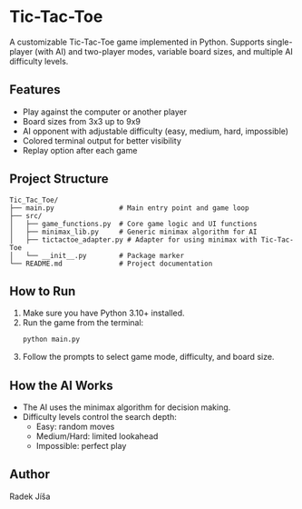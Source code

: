 # Tic-Tac-Toe

A customizable Tic-Tac-Toe game implemented in Python.
Supports single-player (with AI) and two-player modes, variable board sizes,
and multiple AI difficulty levels.

## Features
- Play against the computer or another player
- Board sizes from 3x3 up to 9x9
- AI opponent with adjustable difficulty (easy, medium, hard, impossible)
- Colored terminal output for better visibility
- Replay option after each game

## Project Structure
```
Tic_Tac_Toe/
├── main.py                # Main entry point and game loop
├── src/
│   ├── game_functions.py  # Core game logic and UI functions
│   ├── minimax_lib.py     # Generic minimax algorithm for AI
│   ├── tictactoe_adapter.py # Adapter for using minimax with Tic-Tac-Toe
│   └── __init__.py        # Package marker
└── README.md              # Project documentation
```

## How to Run
1. Make sure you have Python 3.10+ installed.
2. Run the game from the terminal:
   ```sh
   python main.py
   ```
3. Follow the prompts to select game mode, difficulty, and board size.

## How the AI Works
- The AI uses the minimax algorithm for decision making.
- Difficulty levels control the search depth:
  - Easy: random moves
  - Medium/Hard: limited lookahead
  - Impossible: perfect play

## Author
Radek Jíša
